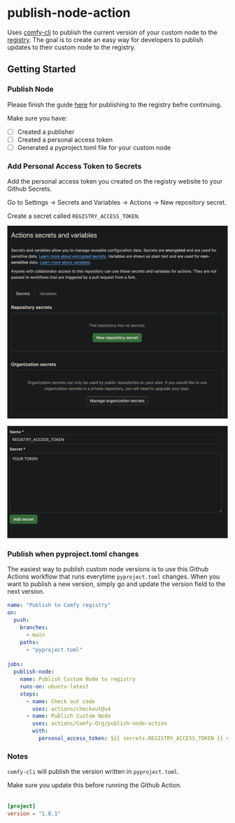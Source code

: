 # publish-node-action

Uses [comfy-cli](https://github.com/Comfy-Org/comfy-cli) to publish the current version of your custom node to the [registry](https://comfyregistry.org). The goal is to create an easy way for developers to publish updates to their custom node to the registry.

## Getting Started

### Publish Node

Please finish the guide [here](https://www.comfydocs.org/registry/overview#publishing-to-the-registry) for publishing to the registry befre continuing.

Make sure you have:

- [ ] Created a publisher
- [ ] Created a personal access token
- [ ] Generated a pyproject.toml file for your custom node

### Add Personal Access Token to Secrets

Add the personal access token you created on the registry website to your Github Secrets.

Go to Settings -> Secrets and Variables -> Actions -> New repository secret.

Create a secret called `REGISTRY_ACCESS_TOKEN`.

![Repository Secrets](images/repo_secrets.png)

![Add Secret](images/add_secret.png)

### Publish when pyproject.toml changes

The easiest way to publish custom node versions is to use this Github Actions workflow that runs everytime `pyproject.toml` changes. When you want to publish a new version, simply go and update the version field to the next version.

```yaml
name: "Publish to Comfy registry"
on:
  push:
    branches:
      - main
    paths:
      - "pyproject.toml"

jobs:
  publish-node:
    name: Publish Custom Node to registry
    runs-on: ubuntu-latest
    steps:
      - name: Check out code
        uses: actions/checkout@v4
      - name: Publish Custom Node
        uses: actions/Comfy-Org/publish-node-action
        with:
          personal_access_token: ${{ secrets.REGISTRY_ACCESS_TOKEN }} ## Add your own personal access token to your Github secrets and reference it here.
```

### Notes

`comfy-cli` will publish the version written in `pyproject.toml`.

Make sure you update this before running the Github Action.

```toml

[project]
version = "1.0.1"
```
